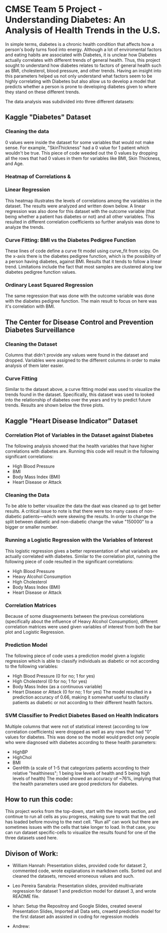 # CMSE Team 5 Project - Understanding Diabetes: An Analysis of Health Trends in the U.S.

In simple terms, diabetes is a chronic health condition that affects how a person's body turns food into energy. Although a lot of enviromental factors and eating habits are associated with Diabetes, it is unclear how Diabetes actually correlates with different trends of general health. Thus, this project sought to understand how diabetes relates to factors of general health such as BMI, cholesterol, blood pressure, and other trends. Having an insight into this parameters helped us not only understand what factors seem to be highly correlating with Diabetes but also allow us to develop a model that predicts whether a person is prone to developing diabetes given to where they stand on these different trends. 

The data analysis was subdivided into three different datasets:

## Kaggle "Diabetes" Dataset
### Cleaning the data
0 values were inside the dataset for some variables that would not make sense. For example, "SkinThickness" had a 0 value for 1 patient which wouldn't be true. This piece of code weeded out the 0 values by dropping all the rows that had 0 values in them for variables like BMI, Skin Thickness, and Age. 

### Heatmap of Correlations &
### Linear Regression
This heatmap illustrates the levels of correlations among the variables in the dataset. The results were analyzed and written down below. A linear regression was also done for this dataset with the outcome variable (that being whether a patient has diabetes or not) and all other variables. This resulted in different correlation coefficients so further analysis was done to analyze the trends. 
### Curve Fitting: BMI vs the Diabetes Pedigree Function
These lines of code define a curve fit model using curve_fit from scipy. On the x-axis there is the diabetes pedigree function, which is the possibility of a person having diabetes, against BMI. Results that it tends to follow a linear trend. Limitations include the fact that most samples are clustered along low diabetes pedigree function values. 
### Ordinary Least Squared Regression
The same regression that was done with the outcome variable was done with the diabetes pedigree function. The main result to focus on here was it's correlation with BMI. 

## The Center for Disease Control and Prevention Diabetes Surveillance
### Cleaning the Dataset
Columns that didn't provide any values were found in the dataset and dropped. Variables were assigned to the different columns in order to make analysis of them later easier.
### Curve Fitting
Similar to the dataset above, a curve fitting model was used to visualize the trends found in the dataset. Specifically, this dataset was used to looked into the relationship of diabetes over the years and try to predict future trends. Results are shown below the three plots.  

## Kaggle "Heart Disease Indicator" Dataset
### Correlation Plot of Variables in the Dataset against Diabetes
The following analysis showed that the health variables that have higher correlations with diabetes are. Running this code will result in the following significant correlations:
- High Blood Pressure
- BMI
- Body Mass Index (BMI)
- Heart Disease or Attack
### Cleaning the Data
To be able to better visualize the data the daat was cleaned up to get better results. A critical issue to note is that there were too many cases of non-diabetic patients—which were skewing the results. 
In order to change the split between diabetic and non-diabetic change the value "150000" to a bigger or smaller number.
### Running a Logistic Regression with the Variables of Interest
This logistic regression gives a better representation of what variabels are actually correlated with diabetes. Similar to the correlation plot, running the following piece of code resulted in the significant correlations:
- High Blood Pressure
- Heavy Alcohol Consumption
- High Cholesterol
- Body Mass Index (BMI)
- Heart Disease or Attack
### Correlation Matrices
Because of some disagreements between the previous correlations (specifically about the influence of Heavy Alcohol Consumption), different correlation matrices were used given variables of interest from both the bar plot and Logistic Regression. 
### Prediction Model
The following piece of code uses a prediction model given a logistic regression which is able to classify individuals as diabetic or not according to the following variables:
- High Blood Pressure (0 for no; 1 for yes)
- High Cholesterol (0 for no; 1 for yes)
- Body Mass Index (as a continuous variable)
- Heart Disease or Attack (0 for no; 1 for yes)
The model resulted in a prediction accuracy of 0.66, making it somewhat useful to classify patients as diabetic or not according to their different health factors.
### SVM Classifier to Predict Diabetes Based on Health Indicators
Multiple columns that were not of statistical interest (according to low correlation coefficients) were dropped as well as any rows that had "0" values for diabetes. This was done so the model would predict only people who were diagnosed with diabetes according to these health parameters:
- HighBP
- HighChol
- BMI
- GenHlth (a scale of 1-5 that categorizes patients according to their relative "healthiness"; 1 being low levels of health and 5 being high levels of health)
The model showed an accuracy of ~76%, implying that the health parameters used are good predictors for diabetes. 

## How to run this code: 
This project works from the top-down, start with the imports section, and continue to run all cells as you progress, making sure to wait that the cell has loaded before moving to the next cell. "Run all" can work but there are sometimes issues with the cells that take longer to load. In that case, you can run dataset specific-cells to visualize the results found for one of the three datasets used here. 
## Divison of Work: 
- William Hannah: Presentation slides, provided code for dataset 2, commented code, wrote explanations in markdown cells. Sorted out and cleaned the datasets, removed erroneous values and such.

- Leo Pereira Sanabria: Presentation slides, provided multivariate regression for dataset 1 and prediction model for dataset 3, and wrote README file.

- Ishan: Setup the Repositroy and Google Slides, created several Presentation Slides, Imported all Data sets, creaetd prediction model for the first dataset adn assisted in coding for regression models

- Andrew:















